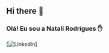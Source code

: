 ## Hi there 👋
### Olá! Eu sou a Natalí Rodrigues ✋
[![Linkedin](https://img.shields.io/badge/LinkedIn-0077B5?style=for-the-badge&logo=linkedin&logoColor=white)]
